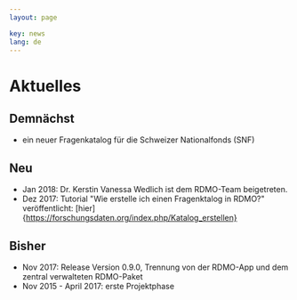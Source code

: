 ```yaml
---
layout: page

key: news
lang: de
---
```


Aktuelles
=========

Demnächst
---------

* ein neuer Fragenkatalog für die Schweizer Nationalfonds (SNF)

Neu
---

* Jan 2018: Dr. Kerstin Vanessa Wedlich ist dem RDMO-Team beigetreten.
* Dez 2017: Tutorial "Wie erstelle ich einen Fragenktalog in RDMO?" veröffentlicht: [hier]{https://forschungsdaten.org/index.php/Katalog_erstellen}

Bisher
------

* Nov 2017: Release Version 0.9.0, Trennung von der RDMO-App und dem zentral verwalteten RDMO-Paket
* Nov 2015 - April 2017: erste Projektphase

